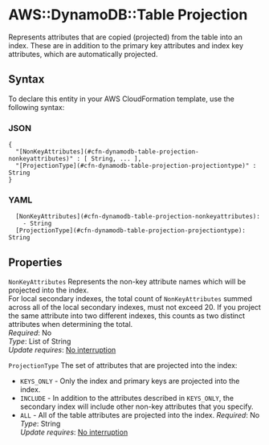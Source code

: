# AWS::DynamoDB::Table Projection<a name="aws-properties-dynamodb-table-projection"></a>

Represents attributes that are copied \(projected\) from the table into an index\. These are in addition to the primary key attributes and index key attributes, which are automatically projected\.

## Syntax<a name="aws-properties-dynamodb-table-projection-syntax"></a>

To declare this entity in your AWS CloudFormation template, use the following syntax:

### JSON<a name="aws-properties-dynamodb-table-projection-syntax.json"></a>

```
{
  "[NonKeyAttributes](#cfn-dynamodb-table-projection-nonkeyattributes)" : [ String, ... ],
  "[ProjectionType](#cfn-dynamodb-table-projection-projectiontype)" : String
}
```

### YAML<a name="aws-properties-dynamodb-table-projection-syntax.yaml"></a>

```
  [NonKeyAttributes](#cfn-dynamodb-table-projection-nonkeyattributes): 
    - String
  [ProjectionType](#cfn-dynamodb-table-projection-projectiontype): String
```

## Properties<a name="aws-properties-dynamodb-table-projection-properties"></a>

`NonKeyAttributes`  <a name="cfn-dynamodb-table-projection-nonkeyattributes"></a>
Represents the non\-key attribute names which will be projected into the index\.  
For local secondary indexes, the total count of `NonKeyAttributes` summed across all of the local secondary indexes, must not exceed 20\. If you project the same attribute into two different indexes, this counts as two distinct attributes when determining the total\.  
*Required*: No  
*Type*: List of String  
*Update requires*: [No interruption](https://docs.aws.amazon.com/AWSCloudFormation/latest/UserGuide/using-cfn-updating-stacks-update-behaviors.html#update-no-interrupt)

`ProjectionType`  <a name="cfn-dynamodb-table-projection-projectiontype"></a>
The set of attributes that are projected into the index:  
+  `KEYS_ONLY` \- Only the index and primary keys are projected into the index\.
+  `INCLUDE` \- In addition to the attributes described in `KEYS_ONLY`, the secondary index will include other non\-key attributes that you specify\.
+  `ALL` \- All of the table attributes are projected into the index\.
*Required*: No  
*Type*: String  
*Update requires*: [No interruption](https://docs.aws.amazon.com/AWSCloudFormation/latest/UserGuide/using-cfn-updating-stacks-update-behaviors.html#update-no-interrupt)